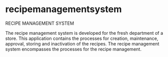 # recipemanagementsystem

RECIPE MANAGEMENT SYSTEM 

The recipe management system is developed for the fresh department of a store. This application contains the processes for creation, maintenance, approval, storing and inactivation of the recipes. The recipe management system encompasses the processes for the recipe management.